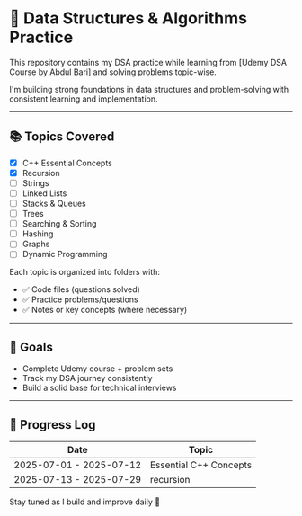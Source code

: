 # 🧠 Data Structures & Algorithms Practice

This repository contains my DSA practice while learning from [Udemy DSA Course by Abdul Bari] and solving problems topic-wise.

I'm building strong foundations in data structures and problem-solving with consistent learning and implementation.

---

## 📚 Topics Covered

- [x] C++ Essential Concepts
- [x] Recursion
- [ ] Strings
- [ ] Linked Lists
- [ ] Stacks & Queues
- [ ] Trees
- [ ] Searching & Sorting
- [ ] Hashing
- [ ] Graphs
- [ ] Dynamic Programming

Each topic is organized into folders with:
- ✅ Code files (questions solved)
- ✅ Practice problems/questions
- ✅ Notes or key concepts (where necessary)

---

## 🎯 Goals

- Complete Udemy course + problem sets
- Track my DSA journey consistently
- Build a solid base for technical interviews

---

## 📌 Progress Log

| Date                    | Topic                    |
|-----------------------  |--------------------------|
| 2025-07-01 - 2025-07-12 |  Essential C++ Concepts  | 
| 2025-07-13 - 2025-07-29 | recursion                |

Stay tuned as I build and improve daily 🚀
